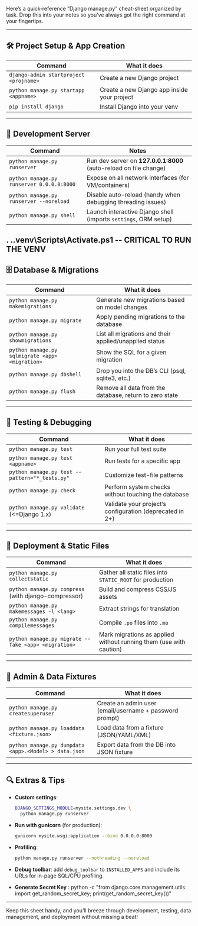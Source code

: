 Here’s a quick‐reference “Django manage.py” cheat-sheet organized by task. Drop this into your notes so you’ve always got the right command at your fingertips.

---

## 🛠️ Project Setup & App Creation

| Command                                           | What it does                                                      |
|---------------------------------------------------|-------------------------------------------------------------------|
| `django-admin startproject <projname>`            | Create a new Django project                                      |
| `python manage.py startapp <appname>`             | Create a new Django app inside your project                      |
| `pip install django`                              | Install Django into your venv                                    |

---

## 🚀 Development Server

| Command                                                             | Notes                                                           |
|---------------------------------------------------------------------|-----------------------------------------------------------------|
| `python manage.py runserver`                                        | Run dev server on **127.0.0.1:8000** (auto-reload on file change) |
| `python manage.py runserver 0.0.0.0:8000`                           | Expose on all network interfaces (for VM/containers)           |
| `python manage.py runserver --noreload`                             | Disable auto-reload (handy when debugging threading issues)    |
| `python manage.py shell`                                            | Launch interactive Django shell (imports `settings`, ORM setup) |
. .\.venv\Scripts\Activate.ps1  -- CRITICAL TO RUN THE VENV
---

## 🗄️ Database & Migrations

| Command                                         | What it does                                                        |
|-------------------------------------------------|---------------------------------------------------------------------|
| `python manage.py makemigrations`               | Generate new migrations based on model changes                      |
| `python manage.py migrate`                      | Apply pending migrations to the database                            |
| `python manage.py showmigrations`               | List all migrations and their applied/unapplied status              |
| `python manage.py sqlmigrate <app> <migration>` | Show the SQL for a given migration                                  |
| `python manage.py dbshell`                      | Drop you into the DB’s CLI (psql, sqlite3, etc.)                   |
| `python manage.py flush`                        | Remove all data from the database, return to zero state             |

---

## 🧪 Testing & Debugging

| Command                                         | What it does                                                       |
|-------------------------------------------------|--------------------------------------------------------------------|
| `python manage.py test`                         | Run your full test suite                                           |
| `python manage.py test <appname>`               | Run tests for a specific app                                       |
| `python manage.py test --pattern="*_tests.py"`  | Customize test-file patterns                                       |
| `python manage.py check`                        | Perform system checks without touching the database                |
| `python manage.py validate` (<=Django 1.x)      | Validate your project’s configuration (deprecated in 2+)           |

---

## 🔧 Deployment & Static Files

| Command                                                       | What it does                                                               |
|---------------------------------------------------------------|----------------------------------------------------------------------------|
| `python manage.py collectstatic`                              | Gather all static files into `STATIC_ROOT` for production                  |
| `python manage.py compress` (with django-compressor)          | Build and compress CSS/JS assets                                           |
| `python manage.py makemessages -l <lang>`                     | Extract strings for translation                                            |
| `python manage.py compilemessages`                            | Compile `.po` files into `.mo`                                             |
| `python manage.py migrate --fake <app> <migration>`           | Mark migrations as applied without running them (use with caution)         |

---

## 👤 Admin & Data Fixtures

| Command                                               | What it does                                                    |
|-------------------------------------------------------|-----------------------------------------------------------------|
| `python manage.py createsuperuser`                    | Create an admin user (email/username + password prompt)         |
| `python manage.py loaddata <fixture.json>`            | Load data from a fixture (JSON/YAML/XML)                        |
| `python manage.py dumpdata <app>.<Model> > data.json`  | Export data from the DB into JSON fixture                       |

---

## 🔍 Extras & Tips

- **Custom settings**:  
  ```bash
  DJANGO_SETTINGS_MODULE=mysite.settings.dev \
    python manage.py runserver
  ```
- **Run with gunicorn** (for production):  
  ```bash
  gunicorn mysite.wsgi:application --bind 0.0.0.0:8000
  ```
- **Profiling**:  
  ```bash
  python manage.py runserver --nothreading --noreload
  ```
- **Debug toolbar**: add `debug_toolbar` to `INSTALLED_APPS` and include its URLs for in-page SQL/CPU profiling.

- **Generate Secret Key** :
python -c "from django.core.management.utils import get_random_secret_key; print(get_random_secret_key())"
---

Keep this sheet handy, and you’ll breeze through development, testing, data management, and deployment without missing a beat!